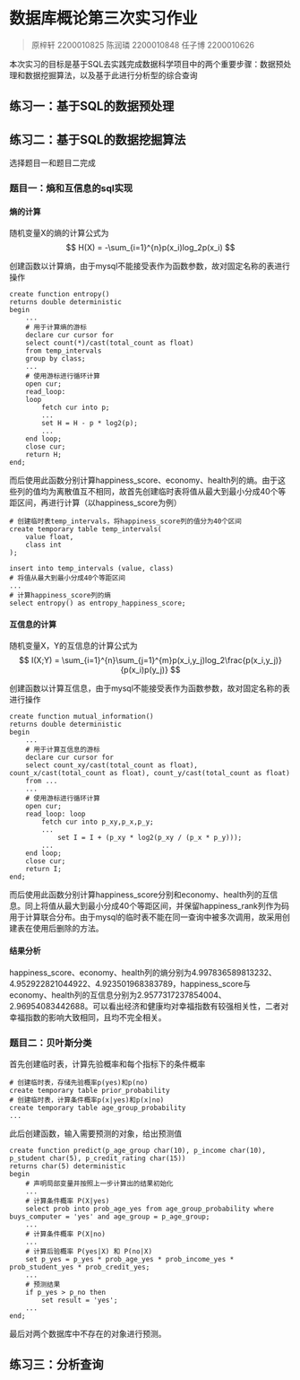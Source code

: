 # 数据库概论第三次实习作业

> 原梓轩 2200010825
> 陈润璘 2200010848
> 任子博 2200010626

本次实习的目标是基于SQL去实践完成数据科学项目中的两个重要步骤：数据预处理和数据挖掘算法，以及基于此进行分析型的综合查询

## 练习一：基于SQL的数据预处理

## 练习二：基于SQL的数据挖掘算法
选择题目一和题目二完成
### 题目一：熵和互信息的sql实现
#### 熵的计算
随机变量X的熵的计算公式为
$$
H(X) = -\sum_{i=1}^{n}p(x_i)log_2p(x_i)
$$

创建函数以计算熵，由于mysql不能接受表作为函数参数，故对固定名称的表进行操作

```mysql
create function entropy()
returns double deterministic
begin
    ...
    # 用于计算熵的游标
    declare cur cursor for
    select count(*)/cast(total_count as float)
    from temp_intervals
    group by class;
    ...
    # 使用游标进行循环计算
    open cur;
    read_loop:
    loop
        fetch cur into p;
        ...
        set H = H - p * log2(p);
        ...
    end loop;
    close cur;
    return H;
end;
```

而后使用此函数分别计算happiness_score、economy、health列的熵。由于这些列的值均为离散值互不相同，故首先创建临时表将值从最大到最小分成40个等距区间，再进行计算（以happiness_score为例）

```mysql
# 创建临时表temp_intervals，将happiness_score列的值分为40个区间
create temporary table temp_intervals(
    value float,
    class int
);

insert into temp_intervals (value, class)
# 将值从最大到最小分成40个等距区间
...
# 计算happiness_score列的熵
select entropy() as entropy_happiness_score;
```

#### 互信息的计算

随机变量X，Y的互信息的计算公式为
$$
I(X;Y) = \sum_{i=1}^{n}\sum_{j=1}^{m}p(x_i,y_j)log_2\frac{p(x_i,y_j)}{p(x_i)p(y_j)}
$$

创建函数以计算互信息，由于mysql不能接受表作为函数参数，故对固定名称的表进行操作

```mysql
create function mutual_information()
returns double deterministic
begin
    ...
    # 用于计算互信息的游标
    declare cur cursor for
    select count_xy/cast(total_count as float), count_x/cast(total_count as float), count_y/cast(total_count as float)
    from ...
	...
    # 使用游标进行循环计算
    open cur;
    read_loop: loop
        fetch cur into p_xy,p_x,p_y;
        ...
            set I = I + (p_xy * log2(p_xy / (p_x * p_y)));
        ...
    end loop;
    close cur;
    return I;
end;
```

而后使用此函数分别计算happiness_score分别和economy、health列的互信息。同上将值从最大到最小分成40个等距区间，并保留happiness_rank列作为码用于计算联合分布。由于mysql的临时表不能在同一查询中被多次调用，故采用创建表在使用后删除的方法。

#### 结果分析

happiness_score、economy、health列的熵分别为4.997836589813232、4.952922821044922、4.923501968383789，happiness_score与economy、health列的互信息分别为2.9577317237854004、2.96954083442688。可以看出经济和健康均对幸福指数有较强相关性，二者对幸福指数的影响大致相同，且均不完全相关。



### 题目二：贝叶斯分类

首先创建临时表，计算先验概率和每个指标下的条件概率

```mysql
# 创建临时表，存储先验概率p(yes)和p(no)
create temporary table prior_probability
# 创建临时表，计算条件概率p(x|yes)和p(x|no)
create temporary table age_group_probability
...
```

此后创建函数，输入需要预测的对象，给出预测值

```mysql
create function predict(p_age_group char(10), p_income char(10), p_student char(5), p_credit_rating char(15))
returns char(5) deterministic
begin
    # 声明局部变量并按照上一步计算出的结果初始化
    ...
    # 计算条件概率 P(X|yes)
    select prob into prob_age_yes from age_group_probability where buys_computer = 'yes' and age_group = p_age_group;
    ...
	# 计算条件概率 P(X|no)
    ...
    # 计算后验概率 P(yes|X) 和 P(no|X)
    set p_yes = p_yes * prob_age_yes * prob_income_yes * prob_student_yes * prob_credit_yes;
    ...
    # 预测结果
	if p_yes > p_no then
        set result = 'yes';
    ...
end;
```

最后对两个数据库中不存在的对象进行预测。


## 练习三：分析查询